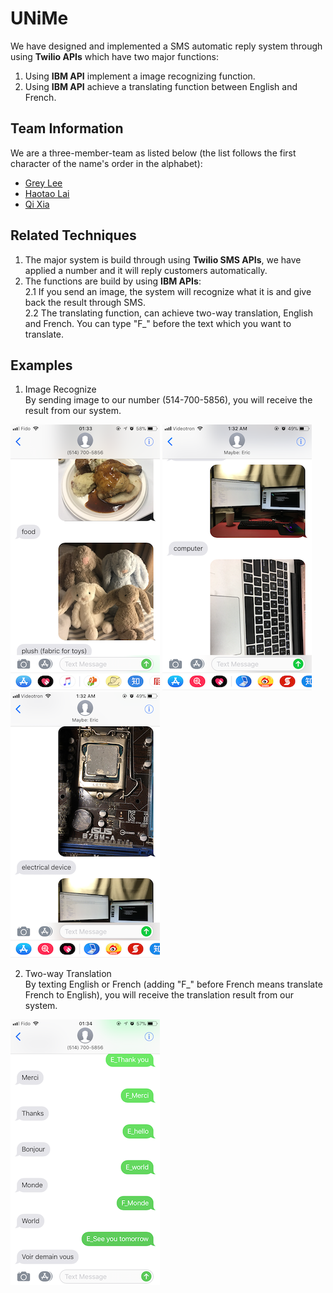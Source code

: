# UNiMe

We have designed and implemented a SMS automatic reply system through using **Twilio APIs** which have two major functions:

1. Using **IBM API** implement a image recognizing function.
2. Using **IBM API** achieve a translating function between English and French.

## Team Information

We are a three-member-team as listed below (the list follows the first character of the name's order in the alphabet):

- [Grey Lee](https://github.com/kidd-4)
- [Haotao Lai](http://laihaotao.me/about/)
- [Qi Xia](https://github.com/sakichat)

## Related Techniques

1. The major system is build through using **Twilio SMS APIs**, we have applied a number and it will reply customers automatically.
2. The functions are build by using **IBM APIs**:  
  2.1 If you send an image, the system will recognize what it is and give back the result through SMS.  
  2.2 The translating function, can achieve two-way translation, English and French. You can type "F_" before the text which you want to translate.

## Examples

1. Image Recognize  
  By sending image to our number (514-700-5856), you will receive the result from our system.  
  
  ![](./img/image1.png)
  ![](./img/image2.png)
  ![](./img/image3.png)
  
2. Two-way Translation  
  By texting English or French (adding "F_" before French means translate French to English), you will receive the translation result from our system.  
  
  ![](./img/text1.png)
